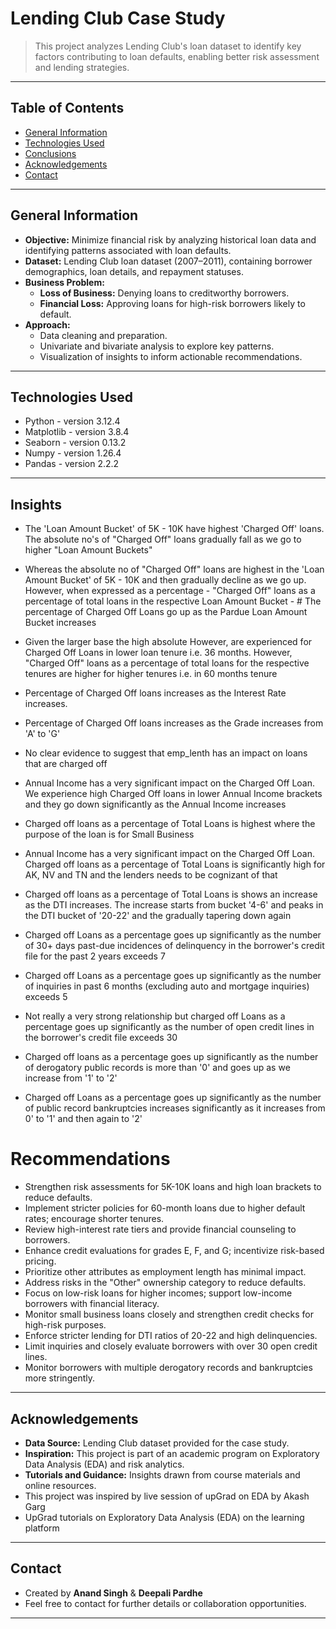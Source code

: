 # Lending Club Case Study

> This project analyzes Lending Club's loan dataset to identify key factors contributing to loan defaults, enabling better risk assessment and lending strategies.

---

## Table of Contents
* [General Information](#general-information)
* [Technologies Used](#technologies-used)
* [Conclusions](#conclusions)
* [Acknowledgements](#acknowledgements)
* [Contact](#contact)

---

## General Information
- **Objective:** Minimize financial risk by analyzing historical loan data and identifying patterns associated with loan defaults.
- **Dataset:** Lending Club loan dataset (2007–2011), containing borrower demographics, loan details, and repayment statuses.
- **Business Problem:** 
  - **Loss of Business:** Denying loans to creditworthy borrowers.
  - **Financial Loss:** Approving loans for high-risk borrowers likely to default.
- **Approach:**
  - Data cleaning and preparation.
  - Univariate and bivariate analysis to explore key patterns.
  - Visualization of insights to inform actionable recommendations.

---

## Technologies Used
- Python - version 3.12.4
- Matplotlib - version 3.8.4
- Seaborn - version 0.13.2
- Numpy - version 1.26.4
- Pandas - version 2.2.2

---

## Insights
- The 'Loan Amount Bucket' of 5K - 10K have highest 'Charged Off' loans. The absolute no's of "Charged Off" loans gradually fall as we go to higher "Loan Amount Buckets"

- Whereas the absolute no of "Charged Off" loans are highest in the 'Loan Amount Bucket' of 5K - 10K and then gradually decline as we go up. However, when expressed as a percentage - "Charged Off" loans as a percentage of total loans in the respective Loan Amount Bucket -     # The percentage of Charged Off Loans go up as the Pardue Loan Amount Bucket increases

- Given the larger base the high absolute However, are experienced for Charged Off Loans in lower loan tenure i.e. 36 months. However, "Charged Off" loans as a percentage of total loans for the respective tenures are higher for higher tenures i.e. in 60 months tenure

- Percentage of Charged Off loans increases as the Interest Rate increases.

- Percentage of Charged Off loans increases as the Grade increases from 'A' to 'G'

- No clear evidence to suggest that emp_lenth has an impact on loans that are charged off

- Annual Income has a very significant impact on the Charged Off Loan. We experience high Charged Off loans in lower Annual Income brackets and they go down significantly as the Annual Income increases

- Charged off loans as a percentage of Total Loans is highest where the purpose of the loan is for Small Business

- Annual Income has a very significant impact on the Charged Off Loan. Charged off loans as a percentage of Total Loans is significantly high for AK, NV and TN and the lenders needs to be cognizant of that

- Charged off loans as a percentage of Total Loans is shows an increase as the DTI increases. The increase starts from bucket '4-6' and peaks in the DTI bucket of '20-22' and the gradually tapering down again

- Charged off Loans as a percentage goes up significantly as the number of 30+ days past-due incidences of delinquency in the borrower's credit file for the past 2 years exceeds 7

- Charged off Loans as a percentage goes up significantly as the number of inquiries in past 6 months (excluding auto and mortgage inquiries) exceeds 5

- Not really a very strong relationship but charged off Loans as a percentage goes up significantly as the number of open credit lines in the borrower's credit file exceeds 30

- Charged off loans as a percentage goes up significantly as the number of derogatory public records is more than '0' and goes up as we increase from '1' to '2'

- Charged off Loans as a percentage goes up significantly as the number of public record bankruptcies increases significantly as it increases from 0' to '1' and then again to '2'

# Recommendations
- Strengthen risk assessments for 5K-10K loans and high loan brackets to reduce defaults.
- Implement stricter policies for 60-month loans due to higher default rates; encourage shorter tenures.
- Review high-interest rate tiers and provide financial counseling to borrowers.
- Enhance credit evaluations for grades E, F, and G; incentivize risk-based pricing.
- Prioritize other attributes as employment length has minimal impact.
- Address risks in the "Other" ownership category to reduce defaults.
- Focus on low-risk loans for higher incomes; support low-income borrowers with financial literacy.
- Monitor small business loans closely and strengthen credit checks for high-risk purposes.
- Enforce stricter lending for DTI ratios of 20-22 and high delinquencies.
- Limit inquiries and closely evaluate borrowers with over 30 open credit lines.
- Monitor borrowers with multiple derogatory records and bankruptcies more stringently.

---

## Acknowledgements
- **Data Source:** Lending Club dataset provided for the case study.
- **Inspiration:** This project is part of an academic program on Exploratory Data Analysis (EDA) and risk analytics.
- **Tutorials and Guidance:** Insights drawn from course materials and online resources.
- This project was inspired by live session of upGrad on EDA by Akash Garg
- UpGrad tutorials on Exploratory Data Analysis (EDA) on the learning platform

---

## Contact
- Created by **Anand Singh**   & **Deepali Pardhe**
- Feel free to contact for further details or collaboration opportunities.

---

